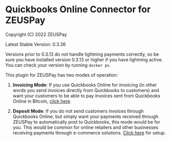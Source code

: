 <h1>Quickbooks Online Connector for ZEUSPay</h1>

Copyright (C) 2022 ZEUSPay

Latest Stable Version: 0.3.36

Versions prior to 0.3.13 do not handle lightning payments correctly, so be sure you have installed version 0.3.13 or higher if you have lightning active. You can check your version by running `docker ps`.

This plugin for ZEUSPay has two modes of operation:

1. **Invoicing Mode**: If you use Quickbooks Online for invoicing (in other words you send invoices directly from Quickbooks to customers) and want your customers to be able to pay invoices sent from Quickbooks Online in Bitcoin, [click here](https://github.com/zeuspayments/btcqbo/blob/master/invoice-mode.md).

2. **Deposit Mode**: If you do not send customers invoices through Quickbooks Online, but simply want your payments received through ZEUSPay to automatically post to Quickbooks, this mode would be for you. This would be common for online retailers and other businesses receiving payments through e-commerce solutions. [Click here](https://github.com/zeuspayments/btcqbo/blob/master/deposit-mode.md) for setup.
